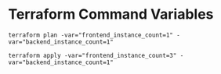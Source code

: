 # Terraform Command Variables 


```
terraform plan -var="frontend_instance_count=1" -var="backend_instance_count=1"
```

```
terraform apply -var="frontend_instance_count=3" -var="backend_instance_count=1"
```
